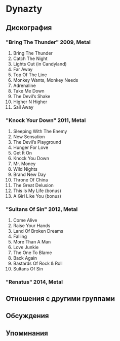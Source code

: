 # Dynazty



## Дискография

### "Bring The Thunder" 2009, Metal

1. Bring The Thunder
2. Catch The Night
3. Lights Out (in Candyland)
4. Far Away
5. Top Of The Line
6. Monkey Wants, Monkey Needs
7. Adrenaline
8. Take Me Down
9. The Devil’s Shake
10. Higher N Higher
11. Sail Away

### "Knock Your Down" 2011, Metal

01. Sleeping With The Enemy
02. New Sensation
03. The Devil’s Playground
04. Hunger For Love
05. Get It On
06. Knock You Down
07. Mr. Money
08. Wild Nights
09. Brand New Day
10. Throne Of China
11. The Great Delusion
12. This Is My Life (bonus)
13. A Girl Like You (bonus)

### "Sultans Of Sin" 2012, Metal

01. Come Alive
02. Raise Your Hands
03. Land Of Broken Dreams
04. Falling
05. More Than A Man
06. Love Junkie
07. The One To Blame
08. Back Again
09. Bastards Of Rock & Roll
10. Sultans Of Sin

### "Renatus" 2014, Metal




## Отношения с другими группами


## Обсуждения


## Упоминания

